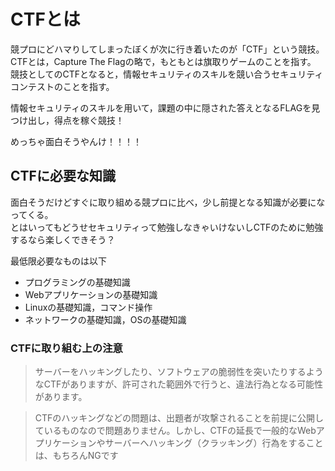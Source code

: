 # CTFとは

競プロにどハマりしてしまったぼくが次に行き着いたのが「CTF」という競技。  
CTFとは，Capture The Flagの略で，もともとは旗取りゲームのことを指す。  
競技としてのCTFとなると，情報セキュリティのスキルを競い合うセキュリティコンテストのことを指す。  

情報セキュリティのスキルを用いて，課題の中に隠された答えとなるFLAGを見つけ出し，得点を稼ぐ競技！  

めっちゃ面白そうやんけ！！！！

## CTFに必要な知識

面白そうだけどすぐに取り組める競プロに比べ，少し前提となる知識が必要になってくる。  
とはいってもどうせセキュリティって勉強しなきゃいけないしCTFのために勉強するなら楽しくできそう？  

最低限必要なものは以下  

- プログラミングの基礎知識
- Webアプリケーションの基礎知識
- Linuxの基礎知識，コマンド操作
- ネットワークの基礎知識，OSの基礎知識

### CTFに取り組む上の注意

> サーバーをハッキングしたり、ソフトウェアの脆弱性を突いたりするようなCTFがありますが、許可された範囲外で行うと、違法行為となる可能性があります。

> CTFのハッキングなどの問題は、出題者が攻撃されることを前提に公開しているものなので問題ありません。しかし、CTFの延長で一般的なWebアプリケーションやサーバーへハッキング（クラッキング）行為をすることは、もちろんNGです
